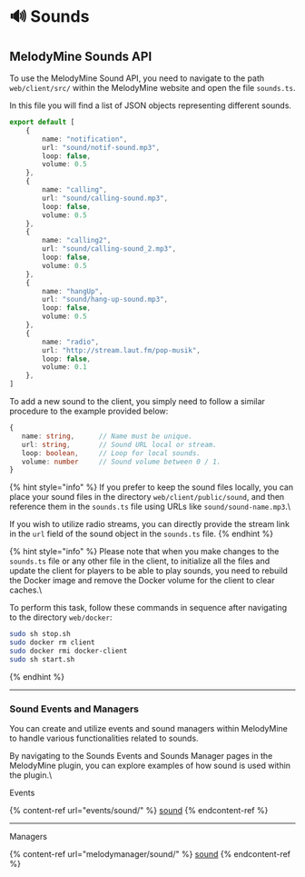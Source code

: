 # 🔊 Sounds

## MelodyMine Sounds API

To use the MelodyMine Sound API, you need to navigate to the path `web/client/src/` within the MelodyMine website and open the file `sounds.ts`.&#x20;

In this file you will find a list of JSON objects representing different sounds.

```typescript
export default [
    {
        name: "notification",
        url: "sound/notif-sound.mp3",
        loop: false,
        volume: 0.5
    },
    {
        name: "calling",
        url: "sound/calling-sound.mp3",
        loop: false,
        volume: 0.5
    },
    {
        name: "calling2",
        url: "sound/calling-sound_2.mp3",
        loop: false,
        volume: 0.5
    },
    {
        name: "hangUp",
        url: "sound/hang-up-sound.mp3",
        loop: false,
        volume: 0.5
    },
    {
        name: "radio",
        url: "http://stream.laut.fm/pop-musik",
        loop: false,
        volume: 0.1
    },
]
```

To add a new sound to the client, you simply need to follow a similar procedure to the example provided below:

```typescript
{
   name: string,      // Name must be unique.
   url: string,       // Sound URL local or stream.
   loop: boolean,     // Loop for local sounds.
   volume: number     // Sound volume between 0 / 1.
}
```

{% hint style="info" %}
If you prefer to keep the sound files locally, you can place your sound files in the directory `web/client/public/sound`, and then reference them in the `sounds.ts` file using URLs like `sound/sound-name.mp3`.\


If you wish to utilize radio streams, you can directly provide the stream link in the `url` field of the sound object in the `sounds.ts` file.
{% endhint %}

{% hint style="info" %}
Please note that when you make changes to the `sounds.ts` file or any other file in the client, to initialize all the files and update the client for players to be able to play sounds, you need to rebuild the Docker image and remove the Docker volume for the client to clear caches.\


To perform this task, follow these commands in sequence after navigating to the directory `web/docker`:

```bash
sudo sh stop.sh
sudo docker rm client
sudo docker rmi docker-client
sudo sh start.sh
```
{% endhint %}

***

### Sound Events and Managers

You can create and utilize events and sound managers within MelodyMine to handle various functionalities related to sounds.&#x20;

By navigating to the Sounds Events and Sounds Manager pages in the MelodyMine plugin, you can explore examples of how sound is used within the plugin.\


Events

{% content-ref url="events/sound/" %}
[sound](events/sound/)
{% endcontent-ref %}

***

Managers

{% content-ref url="melodymanager/sound/" %}
[sound](melodymanager/sound/)
{% endcontent-ref %}

